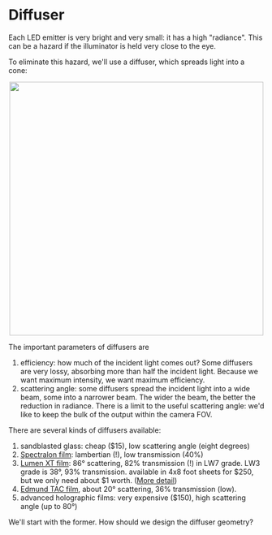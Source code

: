 # Diffuser

Each LED emitter is very bright and very small: it has a high "radiance".  This can be a hazard if the illuminator is held very close to the eye.

To eliminate this hazard, we'll use a diffuser, which spreads light into a cone:

<p align=center>
  <img src="https://docs.google.com/drawings/d/e/2PACX-1vRzMv7DFHx8q7GT_LPcLccZZjwsd5Ez-po3DOq37rKZu5QbQm-8mGMsIHn2A6SYdF9ee5vnxvJZgzP2/pub?w=500" width=500>
</p>

The important parameters of diffusers are

1. efficiency: how much of the incident light comes out?  Some diffusers are very lossy, absorbing more than half the incident light.
Because we want maximum intensity, we want maximum efficiency.
2. scattering angle: some diffusers spread the incident light into a wide beam, some into a narrower beam.  The wider the beam,
the better the reduction in radiance.  There is a limit to the useful scattering angle: we'd like to keep the bulk of the output within
the camera FOV.

There are several kinds of diffusers available:

1. sandblasted glass: cheap ($15), low scattering angle (eight degrees)
3. [Spectralon film](https://sphereoptics.de/en/product/zenith-polymer-diffusers/): lambertian (!), low transmission (40%)
4. [Lumen XT film](https://www.modernplastics.com/wp-content/uploads/2015/05/PDS112_Lumen.pdf): 86&deg; scattering, 82% transmission (!) in LW7 grade.  LW3 grade is 38&deg;, 93% transmission.  available in 4x8 foot sheets for $250, but we only need about $1 worth.  ([More detail](https://www.curbellplastics.com/Research-Solutions/Technical-Resources/Technical-Resources/Plastic-Diffuser-Solutions-for-LED-Lighting))
5. [Edmund TAC film](https://www.edmundoptics.com/p/200-x-200mm-Light-Diffusing-Film/47383), about 20&deg; scattering, 36% transmission (low).
2. advanced holographic films: very expensive ($150), high scattering angle (up to 80&deg;)

We'll start with the former.  How should we design the diffuser geometry?

